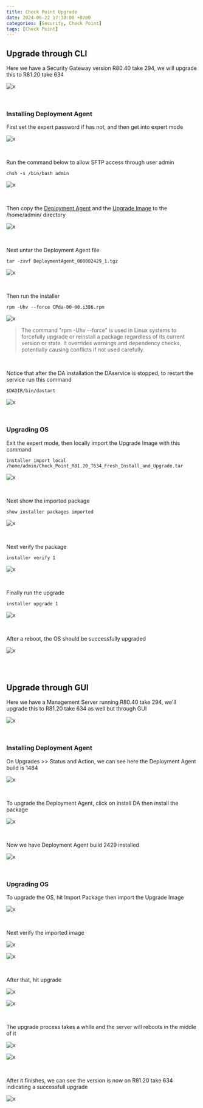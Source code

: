 ```yaml
---
title: Check Point Upgrade
date: 2024-06-22 17:30:00 +0700
categories: [Security, Check Point]
tags: [Check Point]
---
```



## Upgrade through CLI

Here we have a Security Gateway version R80.40 take 294, we will upgrade this to R81.20 take 634

![x](/static/2024-06-22-checkpoint-upgrade/01.png)

<br>

### Installing Deployment Agent

First set the expert password if has not, and then get into expert mode

![x](/static/2024-06-22-checkpoint-upgrade/02.png)

<br>

Run the command below to allow SFTP access through user admin

```shell
chsh -s /bin/bash admin
```

![x](/static/2024-06-22-checkpoint-upgrade/03.png)

<br>

Then copy the [Deployment Agent](https://support.checkpoint.com/results/download/88806) and the [Upgrade Image](https://support.checkpoint.com/results/download/12440) to the /home/admin/ directory

![x](/static/2024-06-22-checkpoint-upgrade/04.png)

<br>

Next untar the Deployment Agent file

```shell
tar -zxvf DeploymentAgent_000002429_1.tgz 
```

![x](/static/2024-06-22-checkpoint-upgrade/05.png)

<br>

Then run the installer

```shell
rpm -Uhv --force CPda-00-00.i386.rpm 
```

![x](/static/2024-06-22-checkpoint-upgrade/06.png)

> The command "rpm -Uhv --force" is used in Linux systems to forcefully upgrade or reinstall a package regardless of its current version or state. It overrides warnings and dependency checks, potentially causing conflicts if not used carefully.

<br>

Notice that after the DA installation the DAservice is stopped, to restart the service run this command

```shell
$DADIR/bin/dastart
```

![x](/static/2024-06-22-checkpoint-upgrade/07.png)

<br>

### Upgrading OS

Exit the expert mode, then locally import the Upgrade Image with this command

```shell
installer import local /home/admin/Check_Point_R81.20_T634_Fresh_Install_and_Upgrade.tar
```

![x](/static/2024-06-22-checkpoint-upgrade/08.png)

<br>

Next show the imported package

```shell
show installer packages imported 
```

![x](/static/2024-06-22-checkpoint-upgrade/09.png)

<br>

Next verify the package

```shell
installer verify 1
```

![x](/static/2024-06-22-checkpoint-upgrade/10.png)

<br>

Finally run the upgrade

```shell
installer upgrade 1
```

![x](/static/2024-06-22-checkpoint-upgrade/11.png)

<br>

After a reboot, the OS should be successfully upgraded

![x](/static/2024-06-22-checkpoint-upgrade/12.png)

<br>
<br>

## Upgrade through GUI

Here we have a Management Server running R80.40 take 294, we'll upgrade this to R81.20 take 634 as well but through GUI

![x](/static/2024-06-22-checkpoint-upgrade/13.png)

<br>

### Installing Deployment Agent

On Upgrades >> Status and Action, we can see here the Deployment Agent build is 1484

![x](/static/2024-06-22-checkpoint-upgrade/14.png)

<br>

To upgrade the Deployment Agent, click on Install DA then install the package

![x](/static/2024-06-22-checkpoint-upgrade/15.png)

<br>

Now we have Deployment Agent build 2429 installed

![x](/static/2024-06-22-checkpoint-upgrade/16.png)

<br>

### Upgrading OS

To upgrade the OS, hit Import Package then import the Upgrade Image

![x](/static/2024-06-22-checkpoint-upgrade/17.png)

<br>

Next verify the imported image

![x](/static/2024-06-22-checkpoint-upgrade/18.png)

![x](/static/2024-06-22-checkpoint-upgrade/19.png)

<br>

After that, hit upgrade

![x](/static/2024-06-22-checkpoint-upgrade/20.png)

![x](/static/2024-06-22-checkpoint-upgrade/21.png)

<br>

The upgrade process takes a while and the server will reboots in the middle of it

![x](/static/2024-06-22-checkpoint-upgrade/22.png)

![x](/static/2024-06-22-checkpoint-upgrade/23.png)

<br>

After it finishes, we can see the version is now on R81.20 take 634 indicating a successfull upgrade

![x](/static/2024-06-22-checkpoint-upgrade/24.png)

<br>













































